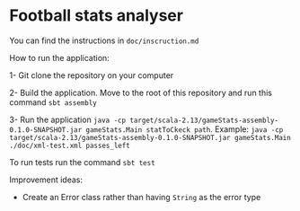 # Football stats analyser

You can find the instructions in `doc/inscruction.md`

How to run the application:

1- Git clone the repository on your computer

2- Build the application. Move to the root of this repository and run this command `sbt assembly`

3- Run the application `java -cp target/scala-2.13/gameStats-assembly-0.1.0-SNAPSHOT.jar gameStats.Main statToCkeck path`. Example: `java -cp target/scala-2.13/gameStats-assembly-0.1.0-SNAPSHOT.jar gameStats.Main ./doc/xml-test.xml passes_left`

To run tests run the command `sbt test`

Improvement ideas:
- Create an Error class rather than having `String` as the error type
